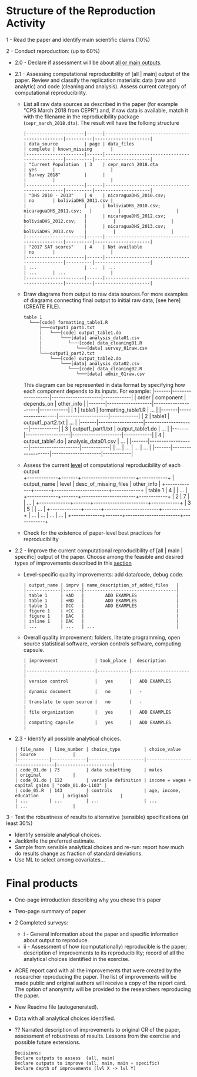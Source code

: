 
# Structure of the Reproduction Activity
1 - Read the paper and identify main scientific claims (10%)  

2 - Conduct reproduction: (up to 60%)  
  - 2.0 - Declare if assessment will be about [all or main outputs](01_definitions.md#types-of-reproduction).
  - 2.1 - Assessing computational reproducibility of [all | main] output of the paper.
  Review and classify the replication materials: data (raw and analytic) and code
  (cleaning and analysis). Assess current category of computational reproducibility.
      - List all raw data sources as described in the paper (for example "CPS March 2018 from CEPR") and, if raw data is available, match it with the filename in the reproducibility package (`cepr_march_2018.dta`). The result will have the folloing structure  

            |----------------------|------|-----------------------------------------------|----------|---------------------|
            | data_source          | page | data_files                                    | complete | known_missing       |
            |----------------------|------|-----------------------------------------------|----------|---------------------|
            | "Current Population  | 3    | cepr_march_2018.dta                           | yes      |                     |
            | Survey 2018"         |      |                                               |          |                     |
            |----------------------|------|-----------------------------------------------|----------|---------------------|
            | "DHS 2010 - 2013"    | 4    | nicaraguaDHS_2010.csv;                        | no       | boliviaDHS_2011.csv |
            |                      |      | boliviaDHS_2010.csv; nicaraguaDHS_2011.csv;   |          |                     |
            |                      |      | nicaraguaDHS_2012.csv; boliviaDHS_2012.csv;   |          |                     |
            |                      |      | nicaraguaDHS_2013.csv; boliviaDHS_2013.csv    |          |                     |
            |----------------------|------|-----------------------------------------------|----------|---------------------|
            | "2017 SAT scores"    | 4    | Not available                                 | no       |                     |
            |----------------------|------|-----------------------------------------------|----------|---------------------|
            | ...                  | ...  | ...                                           | ...      | ...                 |
            |----------------------|------|-----------------------------------------------|----------|---------------------|

      - Draw diagrams from output to raw data sources.For more examples of diagrams connecting final output to initial raw data, [see here](CREATE FILE).    

            table 1
              └───[code] formatting_table1.R
                  ├───output1_part1.txt  
                  |   └───[code] output_table1.do           
                  |       └───[data] analysis_data01.csv
                  |          └───[code] data_cleaning01.R
                  |             └───[data] survey_01raw.csv
                  └───output1_part2.txt  
                      └───[code] output_table2.do           
                          └───[data] analysis_data02.csv
                             └───[code] data_cleaning02.R
                                └───[data] admin_01raw.csv  

        This diagram can be represented in data format by specifying how each component depends to its inputs. For example:
            |-------|-------------------|---------------------|------------|
            | order | component         | depends_on          | other_info |
            |-------|-------------------|---------------------|------------|
            | 1     | table1            | formatting_table1.R | ...        |
            |-------|-------------------|---------------------|------------|
            | 2     | table1            | output1_part2.txt   | ...        |
            |-------|-------------------|---------------------|------------|
            | 3     | output1_part1.txt | output_table1.do    | ...        |
            |-------|-------------------|---------------------|------------|
            | 4     | output_table1.do  | analysis_data01.csv | ...        |
            |-------|-------------------|---------------------|------------|
            | ...   | ...               | ...                 | ...        |
            |-------|-------------------|---------------------|------------|

      - Assess the current [level](README.md#levels-of-computational-reproducibility) of computational reproducibility of each output     
            +-------------+-------+-----------------------+------------+
            | output_name | level | desc_of_missing_files | other_info |
            +-------------+-------+-----------------------+------------+
            | table 1     | 4     |                       | ...        |
            +-------------+-------+-----------------------+------------+
            | 2           | 7     |                       | ...        |
            +-------------+-------+-----------------------+------------+
            | 3           | 5     |                       | ...        |
            +-------------+-------+-----------------------+------------+
            | ...         | ...   | ...                   | ...        |
            +-------------+-------+-----------------------+------------+

      - Check for the existence of paper-level best practices for reproducibility





  - 2.2 - Improve the current computational reproducibility of [all | main | specific] output of the paper. Choose among the feasible and desired types of improvements described in this [section](01_definitions.md#possible-improvements)
       - Level-specific quality improvements: add data/code, debug code.

             | output_name | imprv | name_description_of_added_files   |
             |-------------|-------|-----------------------------------|
             | table 1     | +AD   |        ADD EXAMPLES               |
             | table 1     | +RD   |        ADD EXAMPLES               |
             | table 1     | DCC   |        ADD EXAMPLES               |
             | figure 1    | +CC   |                                   |
             | figure 1    | DAC   |                                   |
             | inline 1    | DAC   |                                   |
             | ...         | ...   | ...                               |  

       - Overall quality improvement: folders, literate programming, open source statistical software, version controls software, computing capsule.      



             | improvement              | took_place |  description         |
             |--------------------------|------------|----------------------|
             | version control          |   yes      |   ADD EXAMPLES       |
             | dynamic document         |   no       |   -                  |
             | translate to open source |   no       |   -                  |
             | file organization        |   yes      |   ADD EXAMPLES       |
             | computing capsule        |   yes      |   ADD EXAMPLES       |    


  - 2.3 - Identify all possible analytical choices.   

        | file_name  | line_number | choice_type         | choice_value                   | Source              |
        |------------|-------------|---------------------|--------------------------------|---------------------|
        | code_01.do | 73          | data subsetting     | males                          | original            |
        | code_01.do | 122         | variable definition | income = wages + capital gains | "code_01.do-L103" |
        | code_05.R  | 143         | controls            | age, income, education         | original            |
        | ...        | ...         | ...                 | ...                            | ...                 | 

3 - Test the robustness of results to alternative (sensible) specifications (at least 30%)
  - Identify sensible analytical choices.
  - Jackknife the preferred estimate.
  - Sample from sensible analytical choices and re-run: report how much do results change as fraction of standard deviations.  
   - Use ML to select among covariates...

# Final products
 -  One-page introduction describing why you chose this paper
 -  Two-page summary of paper
 -  2 Completed surveys:  
       - i  - General information about the paper and specific
      information about output to reproduce.  
       - ii - Assessment of how (computationally) reproducible is the paper;
       description of improvements to its reproducibility; record of all the
       analytical choices identified in the exercise.
 -  ACRE report card with all the improvements that were created by the researcher reproducing the paper. The list of improvements will be made public and original authors will receive a copy of the report card. The option of anonymity will be provided to the researchers reproducing the paper.     

 - New Readme file (autogenerated).
 - Data with all analytical choices identified.
 - ?? Narrated description of improvements to original CR of the paper, assessment of robustness of results. Lessons from the exercise and possible future extensions.


       Decisions:
       Declare outputs to assess  (all, main)
       Declare outputs to improve (all, main, main + specific)
       Declare depth of improvements (lvl X -> lvl Y)
